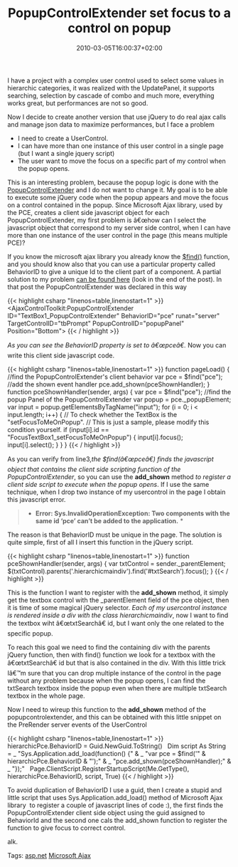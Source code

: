 ﻿---
title: "PopupControlExtender set focus to a control on popup"
description: ""
date: 2010-03-05T16:00:37+02:00
draft: false
tags: [ASPNET]
categories: [General]
---
I have a project with a complex user control used to select some values in hierarchic categories, it was realized with the UpdatePanel, it supports searching, selection by cascade of combo and much more, everything works great, but performances are not so good.

Now I decide to create another version that use jQuery to do real ajax calls and manage json data to maximize performances, but I face a problem

- I need to create a UserControl.
- I can have more than one instance of this user control in a single page (but I want a single jquery script)
- The user want to move the focus on a specific part of my control when the popup opens.

This is an interesting problem, because the popup logic is done with the [PopupControlExtender](http://www.asp.net/AJAX/AjaxControlToolkit/Samples/PopupControl/PopupControl.aspx) and I do not want to change it. My goal is to be able to execute some jQuery code when the popup appears and move the focus on a control contained in the popup. Since Microsoft Ajax library, used by the PCE, creates a client side javascript object for each PopupControlExtender, my first problem is â€œhow can I select the javascript object that correspond to my server side control, when I can have more than one instance of the user control in the page (this means multiple PCE)?

If you know the microsoft ajax library you already know the [$find()](http://www.asp.net/AJAX/Documentation/Live/ClientReference/Global/FindShortcutMethod.aspx) function, and you should know also that you can use a particular property called BehaviorID to give a unique Id to the client part of a component. A partial solution to my problem [can be found here](http://forums.asp.net/t/1440825.aspx) (look in the end of the post). In that post the PopupControlExtender was declared in this way

{{< highlight csharp "linenos=table,linenostart=1" >}}
<AjaxControlToolkit:PopupControlExtender ID="TextBox1_PopupControlExtender" BehaviorID="pce" runat="server"
TargetControlID="tbPrompt" PopupControlID="popupPanel" Position="Bottom">
{{< / highlight >}}

*As you can see the BehaviorID property is set to â€œpceâ€.* Now you can write this client side javascript code.

{{< highlight csharp "linenos=table,linenostart=1" >}}
function pageLoad() {
//find the PopupControlExtender's client behavior
var pce = $find("pce");
//add the shown event handler
pce.add_shown(pceShownHandler);
}
function pceShownHandler(sender, args) {
var pce = $find("pce");
//find the popup Panel of the PopupControlExtender
var popup = pce._popupElement;
var input = popup.getElementsByTagName("input");
for (i = 0; i < input.length; i++) {
// To check whether the TextBox is the "setFocusToMeOnPopup".
// This is just a sample, please modify this condition yourself.
if (input[i].id == "FocusTextBox1_setFocusToMeOnPopup") {
input[i].focus();
input[i].select();
}
}
}
{{< / highlight >}}

As you can verify from line3,*the $find(â€œpceâ€) finds the javascript object that contains the client side scripting function of the PopupControlExtender*, so you can use the  **add\_shown** method *to register a client side script to execute when the popup opens*. If I use the same technique, when I drop two instance of my usercontrol in the page I obtain this javascript error.

> * **Error: Sys.InvalidOperationException: Two components with the same id ‘pce’ can’t be added to the application.** *

The reason is that BehaviorID must be unique in the page. The solution is quite simple, first of all I insert this function in the jQuery script.

{{< highlight csharp "linenos=table,linenostart=1" >}}
function pceShownHandler(sender, args) {
var txtControl = sender._parentElement;
$(txtControl).parents('.hierarchicmaindiv').find('#txtSearch').focus();
}
{{< / highlight >}}

This is the function I want to register with the  **add\_shown** method, it simply get the textbox control with the \_parentElement field of the pce object, then it is time of some magical jQuery selector. *Each of my usercontrol instance is rendered inside a div with the class hierarchicmaindiv*, now I want to find the textbox wiht â€œtxtSearchâ€ id, but I want only the one related to the specific popup.

To reach this goal we need to find the containing div with the parents jQuery function, then with find() function we look for a textbox with the â€œtxtSearchâ€ id but that is also contained in the div. With this little trick Iâ€™m sure that you can drop multiple instance of the control in the page without any problem because when the popup opens, I can find the txtSearch textbox inside the popup even when there are multiple txtSearch textbox in the whole page.

Now I need to wireup this function to the  **add\_shown** method of the popupcontrolextender, and this can be obtained with this little snippet on the PreRender server events of the UserControl

{{< highlight csharp "linenos=table,linenostart=1" >}}
hierarchicPce.BehaviorID = Guid.NewGuid.ToString()
 
Dim script As String = _
"Sys.Application.add_load(function() {" & _
"var pce = $find('" & hierarchicPce.BehaviorID & "');" & _
"pce.add_shown(pceShownHandler);" & _
"});"
 
Page.ClientScript.RegisterStartupScript(Me.GetType(), hierarchicPce.BehaviorID, script, True)
{{< / highlight >}}

To avoid duplication of BehaviorID I use a guid, then I create a stupid and little script that uses Sys.Application.add\_load() method of Microsoft Ajax library  to register a couple of javascript lines of code :), the first finds the PopupControlExtender client side object using the guid assigned to BehaviorId and the second one cals the add\_shown function to register the function to give focus to correct control.

alk.

Tags: [asp.net](http://technorati.com/tag/asp.net) [Microsoft Ajax](http://technorati.com/tag/Microsoft%20Ajax)
